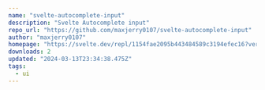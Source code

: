 ```yaml
---
name: "svelte-autocomplete-input"
description: "Svelte Autocomplete input"
repo_url: "https://github.com/maxjerry0107/svelte-autocomplete-input"
author: "maxjerry0107"
homepage: "https://svelte.dev/repl/1154fae2095b443484589c3194efec16?version=4.2.9"
downloads: 2
updated: "2024-03-13T23:34:38.475Z"
tags: 
  - ui
---
```

